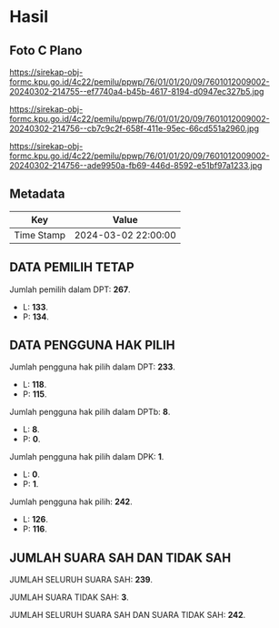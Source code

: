# Hasil

## Foto C Plano

https://sirekap-obj-formc.kpu.go.id/4c22/pemilu/ppwp/76/01/01/20/09/7601012009002-20240302-214755--ef7740a4-b45b-4617-8194-d0947ec327b5.jpg

https://sirekap-obj-formc.kpu.go.id/4c22/pemilu/ppwp/76/01/01/20/09/7601012009002-20240302-214756--cb7c9c2f-658f-411e-95ec-66cd551a2960.jpg

https://sirekap-obj-formc.kpu.go.id/4c22/pemilu/ppwp/76/01/01/20/09/7601012009002-20240302-214756--ade9950a-fb69-446d-8592-e51bf97a1233.jpg


## Metadata

| Key        | Value               |
| ---------- | ------------------- |
| Time Stamp | 2024-03-02 22:00:00 |


## DATA PEMILIH TETAP

Jumlah pemilih dalam DPT: **267**.
 * L: **133**.
 * P: **134**.

## DATA PENGGUNA HAK PILIH

Jumlah pengguna hak pilih dalam DPT: **233**.
 * L: **118**.
 * P: **115**.

Jumlah pengguna hak pilih dalam DPTb: **8**.
 * L: **8**.
 * P: **0**.

Jumlah pengguna hak pilih dalam DPK: **1**.
 * L: **0**.
 * P: **1**.

Jumlah pengguna hak pilih: **242**.
 * L: **126**.
 * P: **116**.

## JUMLAH SUARA SAH DAN TIDAK SAH

JUMLAH SELURUH SUARA SAH: **239**.

JUMLAH SUARA TIDAK SAH: **3**.

JUMLAH SELURUH SUARA SAH DAN SUARA TIDAK SAH: **242**.


